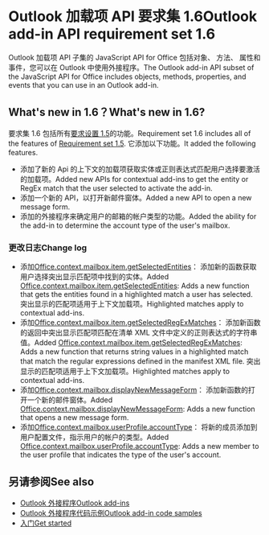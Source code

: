 # <a name="outlook-add-in-api-requirement-set-16"></a><span data-ttu-id="4770d-101">Outlook 加载项 API 要求集 1.6</span><span class="sxs-lookup"><span data-stu-id="4770d-101">Outlook add-in API requirement set 1.6</span></span>

<span data-ttu-id="4770d-102">Outlook 加载项 API 子集的 JavaScript API for Office 包括对象、 方法、 属性和事件，您可以在 Outlook 中使用外接程序。</span><span class="sxs-lookup"><span data-stu-id="4770d-102">The Outlook add-in API subset of the JavaScript API for Office includes objects, methods, properties, and events that you can use in an Outlook add-in.</span></span>

## <a name="whats-new-in-16"></a><span data-ttu-id="4770d-103">What's new in 1.6？</span><span class="sxs-lookup"><span data-stu-id="4770d-103">What's new in 1.6?</span></span>

<span data-ttu-id="4770d-104">要求集 1.6 包括所有[要求设置 1.5](../requirement-set-1.5/outlook-requirement-set-1.5.md)的功能。</span><span class="sxs-lookup"><span data-stu-id="4770d-104">Requirement set 1.6 includes all of the features of [Requirement set 1.5](../requirement-set-1.5/outlook-requirement-set-1.5.md).</span></span> <span data-ttu-id="4770d-105">它添加以下功能。</span><span class="sxs-lookup"><span data-stu-id="4770d-105">It added the following features.</span></span>

- <span data-ttu-id="4770d-106">添加了新的 Api 的上下文的加载项获取实体或正则表达式匹配用户选择要激活的加载项。</span><span class="sxs-lookup"><span data-stu-id="4770d-106">Added new APIs for contextual add-ins to get the entity or RegEx match that the user selected to activate the add-in.</span></span>
- <span data-ttu-id="4770d-107">添加一个新的 API，以打开新邮件窗体。</span><span class="sxs-lookup"><span data-stu-id="4770d-107">Added a new API to open a new message form.</span></span>
- <span data-ttu-id="4770d-108">添加的外接程序来确定用户的邮箱的帐户类型的功能。</span><span class="sxs-lookup"><span data-stu-id="4770d-108">Added the ability for the add-in to determine the account type of the user's mailbox.</span></span>

### <a name="change-log"></a><span data-ttu-id="4770d-109">更改日志</span><span class="sxs-lookup"><span data-stu-id="4770d-109">Change log</span></span>

- <span data-ttu-id="4770d-110">添加[Office.context.mailbox.item.getSelectedEntities](office.context.mailbox.item.md#getselectedentities--entitiesjavascriptapioutlook16officeentities)： 添加新的函数获取用户选择突出显示匹配项中找到的实体。</span><span class="sxs-lookup"><span data-stu-id="4770d-110">Added [Office.context.mailbox.item.getSelectedEntities](office.context.mailbox.item.md#getselectedentities--entitiesjavascriptapioutlook16officeentities): Adds a new function that gets the entities found in a highlighted match a user has selected.</span></span> <span data-ttu-id="4770d-111">突出显示的匹配项适用于上下文加载项。</span><span class="sxs-lookup"><span data-stu-id="4770d-111">Highlighted matches apply to contextual add-ins.</span></span>
- <span data-ttu-id="4770d-112">添加[Office.context.mailbox.item.getSelectedRegExMatches](office.context.mailbox.item.md#getselectedregexmatches--object)： 添加新函数的返回中突出显示匹配项匹配在清单 XML 文件中定义的正则表达式的字符串值。</span><span class="sxs-lookup"><span data-stu-id="4770d-112">Added [Office.context.mailbox.item.getSelectedRegExMatches](office.context.mailbox.item.md#getselectedregexmatches--object): Adds a new function that returns string values in a highlighted match that match the regular expressions defined in the manifest XML file.</span></span> <span data-ttu-id="4770d-113">突出显示的匹配项适用于上下文加载项。</span><span class="sxs-lookup"><span data-stu-id="4770d-113">Highlighted matches apply to contextual add-ins.</span></span>
- <span data-ttu-id="4770d-114">添加[Office.context.mailbox.displayNewMessageForm](office.context.mailbox.md#displaynewmessageformparameters)： 添加新函数的打开一个新的邮件窗体。</span><span class="sxs-lookup"><span data-stu-id="4770d-114">Added [Office.context.mailbox.displayNewMessageForm](office.context.mailbox.md#displaynewmessageformparameters): Adds a new function that opens a new message form.</span></span>
- <span data-ttu-id="4770d-115">添加[Office.context.mailbox.userProfile.accountType](office.context.mailbox.userprofile.md#accounttype-string)： 将新的成员添加到用户配置文件，指示用户的帐户的类型。</span><span class="sxs-lookup"><span data-stu-id="4770d-115">Added [Office.context.mailbox.userProfile.accountType](office.context.mailbox.userprofile.md#accounttype-string): Adds a new member to the user profile that indicates the type of the user's account.</span></span>

## <a name="see-also"></a><span data-ttu-id="4770d-116">另请参阅</span><span class="sxs-lookup"><span data-stu-id="4770d-116">See also</span></span>

- [<span data-ttu-id="4770d-117">Outlook 外接程序</span><span class="sxs-lookup"><span data-stu-id="4770d-117">Outlook add-ins</span></span>](https://docs.microsoft.com/outlook/add-ins/)
- [<span data-ttu-id="4770d-118">Outlook 外接程序代码示例</span><span class="sxs-lookup"><span data-stu-id="4770d-118">Outlook add-in code samples</span></span>](https://developer.microsoft.com/outlook/gallery/?filterBy=Outlook,Samples,Add-ins)
- [<span data-ttu-id="4770d-119">入门</span><span class="sxs-lookup"><span data-stu-id="4770d-119">Get started</span></span>](https://docs.microsoft.com/outlook/add-ins/quick-start)